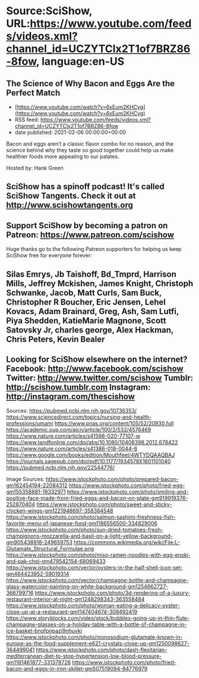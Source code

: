 # Source:SciShow, URL:https://www.youtube.com/feeds/videos.xml?channel_id=UCZYTClx2T1of7BRZ86-8fow, language:en-US

## The Science of Why Bacon and Eggs Are the Perfect Match
 - [https://www.youtube.com/watch?v=6xEum2KHCyg](https://www.youtube.com/watch?v=6xEum2KHCyg)
 - RSS feed: https://www.youtube.com/feeds/videos.xml?channel_id=UCZYTClx2T1of7BRZ86-8fow
 - date published: 2021-02-06 00:00:00+00:00

Bacon and eggs aren’t a classic flavor combo for no reason, and the science behind why they taste so good together could help us make healthier foods more appealing to our palates. 



Hosted by: Hank Green

SciShow has a spinoff podcast! It's called SciShow Tangents. Check it out at http://www.scishowtangents.org
----------
Support SciShow by becoming a patron on Patreon: https://www.patreon.com/scishow
----------
Huge thanks go to the following Patreon supporters for helping us keep SciShow free for everyone forever:

Silas Emrys, Jb Taishoff, Bd_Tmprd, Harrison Mills, Jeffrey Mckishen, James Knight, Christoph Schwanke, Jacob, Matt Curls, Sam Buck, Christopher R Boucher, Eric Jensen, Lehel Kovacs, Adam Brainard, Greg, Ash, Sam Lutfi, Piya Shedden, KatieMarie Magnone, Scott Satovsky Jr, charles george, Alex Hackman, Chris Peters, Kevin Bealer
----------
Looking for SciShow elsewhere on the internet?
Facebook: http://www.facebook.com/scishow
Twitter: http://www.twitter.com/scishow
Tumblr: http://scishow.tumblr.com
Instagram: http://instagram.com/thescishow
----------
Sources:
https://pubmed.ncbi.nlm.nih.gov/10736353/ 
https://www.sciencedirect.com/topics/nursing-and-health-professions/umami 
https://www.pnas.org/content/105/52/20930.full 
https://academic.oup.com/ajcn/article/100/2/532/4576469 
https://www.nature.com/articles/s41598-020-77107-w 
https://www.tandfonline.com/doi/abs/10.1080/10408398.2012.678422 
https://www.nature.com/articles/s41386-018-0044-6 
https://www.google.com/books/edition/Mouthfeel/4WTYDQAAQBAJ 
https://journals.sagepub.com/doi/pdf/10.1177/1934578X1601101040
https://pubmed.ncbi.nlm.nih.gov/22544776/

Image Sources:
https://www.istockphoto.com/photo/prepared-bacon-gm162454194-22084312
https://www.istockphoto.com/photo/fried-egg-gm155358881-19332971
https://www.istockphoto.com/photo/smiling-and-positive-face-made-from-fried-eggs-and-bacon-on-plate-gm919919376-252870404
https://www.istockphoto.com/photo/sweet-and-sticky-chicken-wings-gm1221948697-358384548
https://www.istockphoto.com/photo/salmon-sashimi-freshness-fish-favorite-menu-of-japanese-food-gm1186556500-334829006
https://www.istockphoto.com/photo/sun-dried-tomatoes-fresh-champignons-mozzarella-and-basil-on-a-light-yellow-background-gm905438918-249659753
https://commons.wikimedia.org/wiki/File:L-Glutamate_Structural_Formulae.png
https://www.istockphoto.com/photo/miso-ramen-noodles-with-egg-enoki-and-pak-choi-gm479542154-68069433
https://www.istockphoto.com/vector/oysters-in-the-half-shell-icon-set-gm464423952-59019314
https://www.istockphoto.com/vector/champagne-bottle-and-champagne-glass-watercolor-painting-on-white-background-gm1254662727-366799716
https://www.istockphoto.com/photo/3d-rendering-of-a-luxury-restaurant-interior-at-night-gm1248298343-363558484
https://www.istockphoto.com/photo/woman-eating-a-delicacy-oyster-close-up-at-a-restaurant-gm1147404674-309492419
https://www.storyblocks.com/video/stock/bubbles-going-up-in-thin-flute-champagne-glasses-on-a-holiday-table-with-a-bottle-of-champagne-in-ice-basket-bnqfpnpazj9nhuvki
https://www.istockphoto.com/photo/monosodium-glutamate-known-in-europe-as-the-food-supplement-e621-crystals-close-up-gm1250098627-364499041
https://www.istockphoto.com/photo/dash-flexitarian-mediterranean-diet-to-stop-hypertension-low-blood-pressure-gm1181461877-331378726
https://www.istockphoto.com/photo/fried-bacon-and-eggs-in-iron-skillet-gm507519094-84776979

